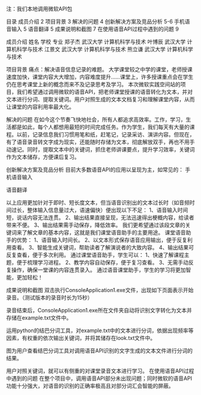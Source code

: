 注：我们本地调用微软API包



目录
成员介绍	2
项目背景	3
解决的问题	4
创新解决方案及竞品分析	5-6
手机语音输入	5
语音翻译	5
成果说明和截图	7
在使用语音API过程中遇到的问题	9



成员介绍
姓名	学校	专业
郑子杰	武汉大学	计算机科学与技术
叶博辰	武汉大学	计算机科学与技术
江景文	武汉大学	计算机科学与技术
熊立谦	武汉大学	计算机科学与技术



项目背景
痛点：解决语音信息记录的难题。
大学课堂较之中学的课堂，老师授课速度加快，课堂内容大大增加，内容难度提升……课堂上，许多授课重点会在学生仍在思考课堂上新的概念而来不及记录思考及学习。
本次微软实践空间站的项目，我们希望通过调用微软的语音API，把老师课堂授课的语音转化为文本，并对文本进行分词、提取关键词。用户对照生成的文本文档复习和理解课堂内容，从而让课堂的内容利用率最大化。


解决的问题
在如今这个节奏飞快地社会，所有人都追求高效率。工作，学习，生活都是如此，每个人都想用最短的时间完成任务。作为学生，我们每天有大量的课程。以前，记录信息我们习惯用笔和纸，赶笔记，记录采访、演讲内容。但现在，有了语音录音转文字成为现实，还能随时存储为文本，彻底解放双手，再也不用手动速记。同时，提取文本中的关键词，抓住老师讲课要点，提升学习效率，关键词作为文本储存，方便课后复习。


创新解决方案及竞品分析
目前大多数语音API的应用以呈现为主，如常见的：
手机语音输入

语音翻译

以上应用更加针对于即时、短长度文本，但当语音识别出的文本过长时（如音频时间过长，整体输入信息量过大，语速偏快）便出现以下不足：
1、语音输入时间短，说话内容无法连贯。
2、输出结果直接呈现，无法迅速得出梗概内容，给读者带来不便。
3、输出结果需手动保存，降低效率。
我们更希望通过该段文章的关键词来了解文章的基本内容，这就是我们课堂语音助手的主要用途。
课堂语音助手的优势：
1、语音输入时间长。
2、以文本形式保存语音应用输出，便于反复利用查看。
3、智能生成关键词，帮助读者了解演说者的大致内容。
4、输出结果可反复查看，便于多次利用。
通过课堂语音助手，学生可以：
1、快速了解课程主题，便于梳理学习进程。
2、教学内容自动保存，便于复习查看。
3、无需手动反复操作，确保一堂课的内容连贯录入。
通过语音课堂助手，学生的学习将更加智能，更加轻松！



成果说明和截图
双击执行ConsoleApplication1.exe文件，出现如下页面表示开始录音。（测试版本的录音时长为15秒）


录音结束后，ConsoleApplication1.exe所在文件夹自动将识别文字转化为文本并存储在example.txt文件中。


运用python的结巴分词工具，对example.txt中的文本进行分词，依据出现频率等因素，有权重的依次输出关键词，并将其储存在look.txt文件中。


图为用户查看结巴分词工具对调用语音API识别的文字生成的文本文件进行分词的结果。


用户对照关键词，就可以有侧重的对课堂录音文本进行学习。
在使用语音API过程中遇到的问题
在整个项目中，调用语音API部分未出现问题；同时微软的语音API功能十分强大，对语音的识别的正确率极高且对部分词汇会智能的屏蔽。
